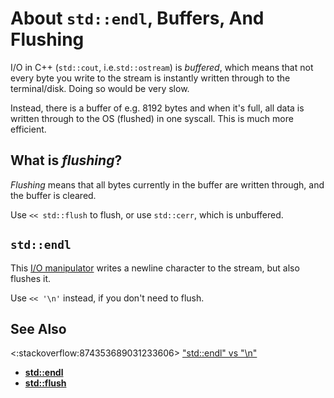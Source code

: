 # About `std::endl`, Buffers, And Flushing

I/O in C++ (`std::cout`, i.e.`std::ostream`) is *buffered*,
which means that not every byte you write to the stream is instantly written through to the terminal/disk.
Doing so would be very slow.

Instead, there is a buffer of e.g. 8192 bytes and when it's full,
all data is written through to the OS (flushed) in one syscall.
This is much more efficient.

<!-- inline -->
## What is *flushing*?
*Flushing* means that all bytes currently in the buffer are written through, and the buffer is cleared.

Use `<< std::flush` to flush, or use `std::cerr`, which is unbuffered.

<!-- inline -->
## `std::endl`
This [I/O manipulator](https://en.cppreference.com/w/cpp/io/manip) writes a newline character to the stream,
but also flushes it.

Use `<< '\n'` instead, if you don't need to flush.

## See Also
<:stackoverflow:874353689031233606>
["std::endl" vs "\n"](https://stackoverflow.com/q/213907/5740428)<br>
- **[std::endl](https://en.cppreference.com/w/cpp/io/manip/endl)**
- **[std::flush](https://en.cppreference.com/w/cpp/io/manip/flush)**

